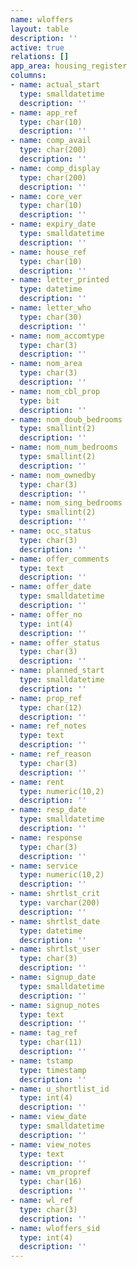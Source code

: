 ```yaml
---
name: wloffers
layout: table
description: ''
active: true
relations: []
app_area: housing_register
columns:
- name: actual_start
  type: smalldatetime
  description: ''
- name: app_ref
  type: char(10)
  description: ''
- name: comp_avail
  type: char(200)
  description: ''
- name: comp_display
  type: char(200)
  description: ''
- name: core_ver
  type: char(10)
  description: ''
- name: expiry_date
  type: smalldatetime
  description: ''
- name: house_ref
  type: char(10)
  description: ''
- name: letter_printed
  type: datetime
  description: ''
- name: letter_who
  type: char(30)
  description: ''
- name: nom_accomtype
  type: char(3)
  description: ''
- name: nom_area
  type: char(3)
  description: ''
- name: nom_cbl_prop
  type: bit
  description: ''
- name: nom_doub_bedrooms
  type: smallint(2)
  description: ''
- name: nom_num_bedrooms
  type: smallint(2)
  description: ''
- name: nom_ownedby
  type: char(3)
  description: ''
- name: nom_sing_bedrooms
  type: smallint(2)
  description: ''
- name: occ_status
  type: char(3)
  description: ''
- name: offer_comments
  type: text
  description: ''
- name: offer_date
  type: smalldatetime
  description: ''
- name: offer_no
  type: int(4)
  description: ''
- name: offer_status
  type: char(3)
  description: ''
- name: planned_start
  type: smalldatetime
  description: ''
- name: prop_ref
  type: char(12)
  description: ''
- name: ref_notes
  type: text
  description: ''
- name: ref_reason
  type: char(3)
  description: ''
- name: rent
  type: numeric(10,2)
  description: ''
- name: resp_date
  type: smalldatetime
  description: ''
- name: response
  type: char(3)
  description: ''
- name: service
  type: numeric(10,2)
  description: ''
- name: shrtlst_crit
  type: varchar(200)
  description: ''
- name: shrtlst_date
  type: datetime
  description: ''
- name: shrtlst_user
  type: char(3)
  description: ''
- name: signup_date
  type: smalldatetime
  description: ''
- name: signup_notes
  type: text
  description: ''
- name: tag_ref
  type: char(11)
  description: ''
- name: tstamp
  type: timestamp
  description: ''
- name: u_shortlist_id
  type: int(4)
  description: ''
- name: view_date
  type: smalldatetime
  description: ''
- name: view_notes
  type: text
  description: ''
- name: vm_propref
  type: char(16)
  description: ''
- name: wl_ref
  type: char(3)
  description: ''
- name: wloffers_sid
  type: int(4)
  description: ''
---
```


